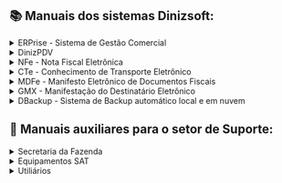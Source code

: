 
## :books: Manuais dos sistemas Dinizsoft:
<details>
<summary>ERPrise - Sistema de Gestão Comercial</summary>

- [Manual de abertura e fechamento de turnos-caixa](https://github.com/user-attachments/files/15906064/0001.v.1.0.0.Manual.de.abertura.e.fechamento.de.turno-caixa.do.sistema.ERPrise.pdf)
- [Manual para lançamentos de entradas e saídas no turno-caixa](https://github.com/user-attachments/files/15906068/0002.v.1.0.0.Manual.para.lancamentos.de.entradas.e.saidas.no.turno-caixa.do.sistema.ERPrise.pdf)
- [Manual de geração, importação de arquivos e envio de carga para Balança Toledo Prix através do software MGV](https://github.com/user-attachments/files/15973950/0009.v.1.0.0.Manual.de.geracao.importacao.de.arquivos.e.envio.de.carga.para.Balanca.Toledo.Prix.atraves.do.software.MGV.pdf)

- [Manuais em desenvolvimento]

</details>

<details>
<summary>DinizPDV</summary>
CFe SAT - Cupom Fiscal Eletrônico / NFCe - Nota Fiscal de Consumidor Eletrônico

- [Manual de configuração para emissão da NFC-e](https://github.com/user-attachments/files/15957613/0006.v.1.0.0.Manual.de.configuracao.para.emissao.da.NFCe.no.sistema.DinizPDV.pdf)

</details>

<details>
<summary>NFe - Nota Fiscal Eletrônica</summary>

- [Manuais em desenvolvimento]

</details>

<details>
<summary>CTe - Conhecimento de Transporte Eletrônico</summary>

- [Manuais em desenvolvimento]

</details>

<details>
<summary>MDFe - Manifesto Eletrônico de Documentos Fiscais</summary>

- [Manuais em desenvolvimento]

</details>

<details>
<summary>GMX - Manifestação do Destinatário Eletrônico</summary>

- [Manuais em desenvolvimento]

</details>

<details>
<summary>DBackup - Sistema de Backup automático local e em nuvem</summary>

- [Manual de instalação e configuração do sistema dBackup](https://github.com/user-attachments/files/15905251/0011.Manual.de.instalacao.e.configuracao.do.sistema.dBackup.pdf)

</details>

## :toolbox: Manuais auxiliares para o setor de Suporte:

<details>
<summary>Secretaria da Fazenda</summary>

- [Manual de credenciamento para emissão da NFC-e no estado de São Paulo](https://github.com/user-attachments/files/15920283/0007.v.1.0.0.Manual.de.credenciamento.para.emissao.da.NFC-e.no.estado.de.Sao.Paulo.pdf)
- [Manual de vinculação do equipamento SAT ao CNPJ do contribuinte do estado de São Paulo](https://github.com/user-attachments/files/17344146/0010.v.1.0.0.Manual.de.vinculacao.do.equipamento.SAT.ao.CNPJ.do.contribuinte.do.estado.de.Sao.Paulo.pdf)

- [Manuais em desenvolvimento]

</details>

<details>
<summary>Equipamentos SAT</summary>

- [Manual de instalação e ativação do equipamento SAT da fabricante Control iD](https://github.com/user-attachments/files/15919690/0004.v.1.0.0.Manual.de.instalacao.e.ativacao.do.equipamento.SAT.da.fabricante.Control.iD.pdf)
- [Manual de desativação do equipamento SAT da fabricante TANCA e JETWAY](https://github.com/user-attachments/files/15972842/0008.V.1.0.0.Manual.de.desativacao.do.equipamento.SAT.da.fabricante.TANCA.e.JETWAY.pdf)
- [Manuais em desenvolvimento]

</details>

<details>
<summary>Utiliários</summary>
    
- [Manual de instalação e configuração do sistema RustDesk](https://github.com/user-attachments/files/15905238/0012.Manual.de.instalacao.e.configuracao.do.sistema.RustDesk.pdf)

- [Manual de instalação do validador EFD ICMS IPI - SPED Fiscal](https://github.com/user-attachments/files/17317023/0013.v.1.0.0.Manual.de.instalacao.do.validador.EFD.ICMS.IPI.-.SPED.Fiscal.pdf)

- [Manual de instalação do validador EFD Contribuições - SPED Contribuições](https://github.com/user-attachments/files/17317028/0014.v.1.0.0.Manual.de.instalacao.do.validador.EFD.Contribuicoes.-.SPED.Contribuicoes.pdf)


</details>

